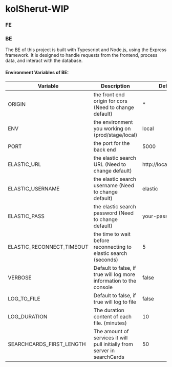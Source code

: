 # kolSherut-WIP

### FE

### BE

The BE of this project is built with Typescript and Node.js, using the Express framework. It is designed to handle
requests from the frontend, process data, and interact with the database.

#### Environment Variables of BE:

| Variable                  | Description                                                              | Default               |
|---------------------------|--------------------------------------------------------------------------|-----------------------|
| ORIGIN                    | the front end origin for cors (Need to change default)                   | *                     |
| ENV                       | the environment you working on  (prod/stage/local)                       | local                 |
| PORT                      | the port for the back end                                                | 5000                  |
| ELASTIC_URL               | the elastic search URL (Need to change default)                          | http://localhost:9200 |
| ELASTIC_USERNAME          | the elastic search username (Need to change default)                     | elastic               |
| ELASTIC_PASS              | the elastic search password (Need to change default)                     | your-password         |
| ELASTIC_RECONNECT_TIMEOUT | the time to wait before reconnecting to elastic search (seconds)         | 5                     |
| VERBOSE                   | Default to false, if true will log more information to the console       | false                 |
| LOG_TO_FILE               | Default to false, if true will log to file                               | false                 |
| LOG_DURATION              | The duration content of each file. (minutes)                             | 10                    |
| SEARCHCARDS_FIRST_LENGTH  | The amount of services it will pull initially from server in searchCards | 50                    |
